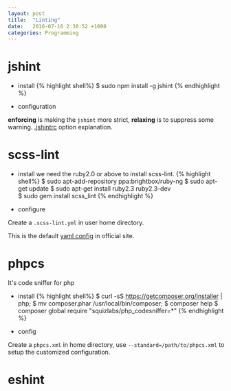 ```yaml
---
layout: post
title:  "Linting"
date:   2016-07-16 2:30:52 +1000
categories: Programming
---
```


jshint
======
 - install
 {% highlight shell%}
   $ sudo npm install -g jshint
 {% endhighlight %}

 - configuration
 
**enforcing** is making the `jshint` more strict, **relaxing** is to suppress some warning.
[.jshintrc](https://github.com/jshint/jshint/blob/master/examples/.jshintrc) option explanation.

scss-lint
=========
- install
we need the ruby2.0 or above to install scss-lint.
{% highlight shell%}
   $ sudo apt-add-repository ppa:brightbox/ruby-ng
   $ sudo apt-get update
   $ sudo apt-get install ruby2.3 ruby2.3-dev    
   $ sudo gem install scss_lint
{% endhighlight %}

- configure

Create a `.scss-lint.yml` in user home directory.

This is the default [yaml config](https://raw.githubusercontent.com/brigade/scss-lint/master/config/default.yml)  in official site.

phpcs
=====

 It's code sniffer for php
 
 - install
 {% highlight shell%}
$ curl -sS https://getcomposer.org/installer | php;
$ mv composer.phar /usr/local/bin/composer;
$ composer help
$ composer global require "squizlabs/php_codesniffer=*"
 {% endhighlight %}
 
 - config
 
 Create a `phpcs.xml` in home directory, use `--standard=/path/to/phpcs.xml` to setup the customized configuration.

eshint
======

